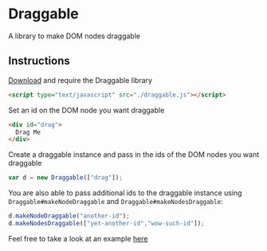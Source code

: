 # Draggable
A library to make DOM nodes draggable

## Instructions
[Download](https://raw.githubusercontent.com/waltertan12/Draggable/master/draggable.js) and require the Draggable library

```html
<script type="text/javascript" src="./draggable.js"></script>
```

Set an id on the DOM node you want draggable

```html
<div id="drag">
  Drag Me
</div>
```

Create a draggable instance and pass in the ids of the DOM nodes you want draggable
```javascript
var d = new Draggable(["drag"]);
```

You are also able to pass additional ids to the draggable instance using `Draggable#makeNodeDraggable` and `Draggable#makeNodesDraggable`:

```javascript
d.makeNodeDraggable("another-id");
d.makeNodesDraggable(["yet-another-id","wow-such-id"]);
```

Feel free to take a look at an example [here](http://waltertan12.github.io/Draggable)